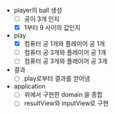 * player의 ball 생성
  * [ ] 공이 3개 인지
  * [x] 1부터 9 사이의 값인지

* play
  * [x] 컴퓨터 공 1개와 플레이어 공 1개
  * [ ] 컴퓨터 공 3개와 플레이어 공 1개
  * [ ] 컴퓨터 공 3개와 플레이어 공 3개

* 결과
  * [ ] play로부터 결과를 얻어냄

* application
  * [ ] 위에서 구현한 domain 을 종합
  * [ ] resultView와 inputView로 구현